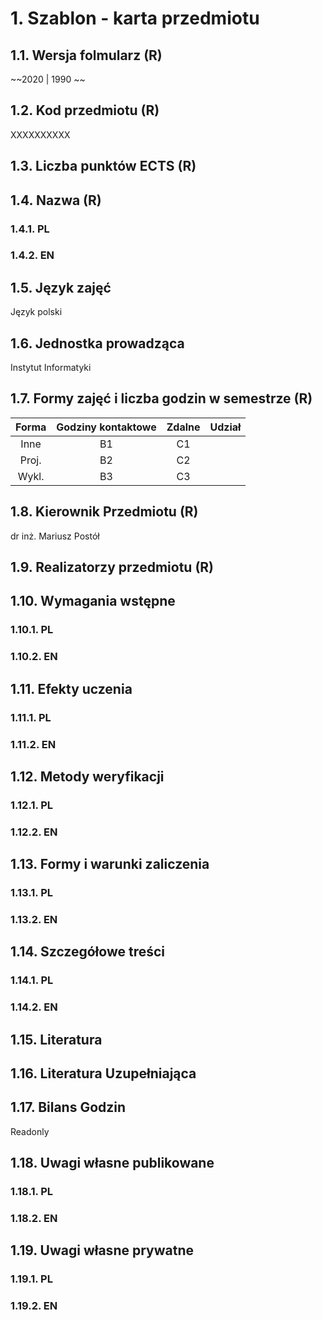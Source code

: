 # 1. Szablon - karta przedmiotu

## 1.1. Wersja folmularz (R)

~~2020 | 1990 ~~

## 1.2. Kod przedmiotu (R)

XXXXXXXXXX

## 1.3. Liczba punktów ECTS (R)

## 1.4. Nazwa (R)

### 1.4.1. PL

### 1.4.2. EN

## 1.5. Język zajęć

Język polski

## 1.6. Jednostka prowadząca

Instytut Informatyki

## 1.7. Formy zajęć i liczba godzin w semestrze (R)

| Forma | Godziny kontaktowe | Zdalne | Udział |
| :---: | :----------------: | :----: | :----: |
| Inne  |         B1         |   C1   |        |
| Proj. |         B2         |   C2   |        |
| Wykl. |         B3         |   C3   |        |

## 1.8. Kierownik Przedmiotu (R)

dr inż. Mariusz Postół

## 1.9. Realizatorzy przedmiotu (R)

## 1.10. Wymagania wstępne

### 1.10.1. PL

### 1.10.2. EN

## 1.11. Efekty uczenia

### 1.11.1. PL

### 1.11.2. EN

## 1.12. Metody weryfikacji

### 1.12.1. PL

### 1.12.2. EN

## 1.13. Formy i warunki zaliczenia

### 1.13.1. PL

### 1.13.2. EN

## 1.14. Szczegółowe treści

### 1.14.1. PL

### 1.14.2. EN

## 1.15. Literatura

## 1.16. Literatura Uzupełniająca

## 1.17. Bilans Godzin

Readonly

## 1.18. Uwagi własne publikowane

### 1.18.1. PL

### 1.18.2. EN

## 1.19. Uwagi własne prywatne

### 1.19.1. PL

### 1.19.2. EN
